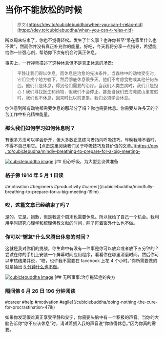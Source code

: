 # 当你不能放松的时候

> 原文:[https://dev.to/cubiclebuddha/when-you-can-t-relax-nld](https://dev.to/cubiclebuddha/when-you-can-t-relax-nld)

所以周末结束了，你也不觉得轻松。发生了什么事？也许你甚至“呆在家里什么也不做”，然而你并没有真正补充你的能量。好吧，今天我将分享一点指导，希望能给你一针强心剂，帮助你下次有机会时真正休息。

事实上，一行禅师描述了这种休息但不是真正休息的场景:

> 平静让我们得以休息，而休息是治愈的先决条件。当森林中的动物受伤时，它们会找个地方躺下，然后彻底休息很多天。他们不考虑食物或其他任何东西。他们只是休息，得到他们需要的治疗。当我们人类生病时，我们只是担心！我们寻找医生和药物，但我们不会停止。甚至当我们去海滩或山里度假时，我们也不休息，回来时比以前更累。我们必须学会休息。

你注意到所有动物都需要休息的那部分了吗？你也需要休息。你需要从许多天的辛苦工作中补充精神能量。

### [](#so-how-do-we-learn-how-to-rest)那么我们如何学习如何休息呢？

有很多方法可以学会断开，但大多数正念练习者指向呼吸技巧。昨晚我睡不着时，不得不自己用它。【点击这里阅读我们关于呼吸技巧及其价值的文章。]([https://dev . to/cubiclebudha/mindly-breathing-to-prepare-for-a-big-meeting-](https://dev.to/cubiclebuddha/mindfully-breathing-to-prepare-for-a-big-meeting-)

[![cubiclebuddha image](../Images/0cb60ed477567b63e3be4a9e1ec21337.png)](/cubiclebuddha) [## 用心呼吸，为大型会议做准备

### 格子佛 1914 年 5 月 1 日读

#motivation #beginners #productivity #career](/cubiclebuddha/mindfully-breathing-to-prepare-for-a-big-meeting-19im)

### [](#hey-is-this-article-over-already)哎，这篇文章已经结束了吗？

是的，它是。抱歉，但是我这个周末也需要休息。所以我给了自己一个机会。我利用平时研究心理学和梳理佛教文献的时间，除了盯着窗外什么也不做。

### [](#what-can-you-slack-on-to-make-time-for-rest)你可以“懈怠”什么来腾出休息的时间？

这就是我对你们的挑战。你生命中有没有一件事是你可以放弃或者放下五分钟的？尝试在你的手机上安装一个屏幕时间应用程序，看看你在哪里消磨时间。然后你可以审核结果并说，“嗯，也许我不需要在 facebook 上花 4 个小时。”你所需要做的就是抽出 [5 分钟什么也不做](https://dev.to/cubiclebuddha/doing-nothing-the-cure-for-procrastination-47ik)。

[![cubiclebuddha image](../Images/0cb60ed477567b63e3be4a9e1ec21337.png)](/cubiclebuddha) [## 无所事事:治疗拖延症的良方

### 隔间佛 6 月 26 日 196 分钟阅读

#career #help #motivation #agile](/cubiclebuddha/doing-nothing-the-cure-for-procrastination-47ik)

如果你发现很难真正享受平静和安宁，你需要头脑中有一个积极的声音。当你的大脑告诉你“你不应该休息”时，请试着插入我的声音说“你值得休息。”因为你真的需要。